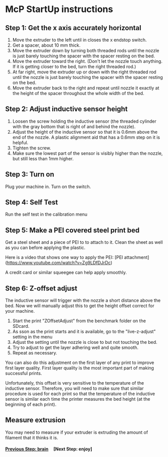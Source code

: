# McP StartUp instructions

##  Step 1: Get the x axis accurately horizontal

1. Move the extruder to the left until in closes the x endstop switch.
1. Get a spacer, about 10 mm thick.
1. Move the extruder down by turning both threaded rods until the nozzle is just barely touching the spacer with the spacer resting on the bed.  
1. Move the extruder toward the right.  (Don't let the nozzle touch anything.  If it is getting closer to the bed, turn the right threaded rod.)
1. At far right, move the extruder up or down with the right threaded rod until the nozzle is just barely touching the spacer with the spacer resting on the bed.
1. Move the extruder back to the right and repeat until nozzle it exactly at the height of the spacer throughout the whole width of the bed.

##  Step 2: Adjust inductive sensor height

1. Loosen the screw holding the inductive sensor (the threaded cylinder with the gray bottom that is right of and behind the nozzle).
1. Adjust the height of the inductive sensor so that it is 0.6mm above the end of the nozzle.  A plastic alignment aid that has a 0.6mm step on it is helpful. 
1. Tighten the screw.
1. Make sure the lowest part of the sensor is visibly higher than the nozzle, but still less than 1mm higher.

## Step 3: Turn on

Plug your machine in.  Turn on the switch.

## Step 4: Self Test

Run the self test in the calibration menu

## Step 5: Make a PEI covered steel print bed

Get a steel sheet and a piece of PEI to to attach to it.  Clean the sheet as well as you can before applying the plastic.

Here is a video that shows one way to apply the PEI: [PEI attachment] (https://www.youtube.com/watch?v=Zg9LDfDJrDc)

A credit card or similar squeegee can help apply smoothly.

## Step 6: Z-offset adjust

The inductive sensor will trigger with the nozzle a short distance above the bed.  Now we will manually adjust this to get the height offset correct for your machine.

1. Start the print "ZOffsetAdjust" from the benchmark folder on the SDcard.
1. As sson as the print starts and it is available, go to the "live-z-adjust" setting in the menu
1. Adjust the setting until the nozzle is close to but not touching the bed.
1. Try to adjust to get the layer adhering well and quite smooth.
1. Repeat as necessary.

You can also do this adjustment on the first layer of any print to improve first layer quality.  First layer quality is the most important part of making successful prints.

Unfortunately, this offset is very sensitive to the temperature of the inductive sensor.  Therefore, you will need to make sure that similar procedure is used for each print so that the temperature of the inductive sensor is similar each time the printer measures the bed height (at the beginning of each print).

## Measure extrusion

You may need to measure if your extruder is extruding the amount of filament that it thinks it is.

  
#### [Previous Step: brain](brain.md) &nbsp;&nbsp;&nbsp; [Next Step: enjoy]

